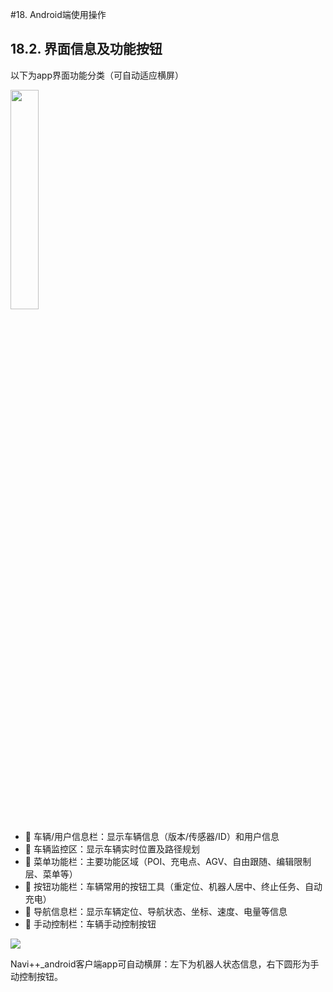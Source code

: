 #18.	Android端使用操作
## 18.2.	界面信息及功能按钮
以下为app界面功能分类（可自动适应横屏）

<img src="https://hbimg.huabanimg.com/240b53fe2874fa7f854e8b7ca5ba6d9ecee8cf352786c-ded1Oh_fw658" width="30%">

* 	车辆/用户信息栏：显示车辆信息（版本/传感器/ID）和用户信息
* 	车辆监控区：显示车辆实时位置及路径规划
* 	菜单功能栏：主要功能区域（POI、充电点、AGV、自由跟随、编辑限制层、菜单等）
* 	按钮功能栏：车辆常用的按钮工具（重定位、机器人居中、终止任务、自动充电）
* 	导航信息栏：显示车辆定位、导航状态、坐标、速度、电量等信息
* 	手动控制栏：车辆手动控制按钮

![](https://hbimg.huabanimg.com/d2b2f8664af11d5d59feb6a296f5091cf4115cd7de9c-uRggDa_fw658)

Navi++_android客户端app可自动横屏：左下为机器人状态信息，右下圆形为手动控制按钮。